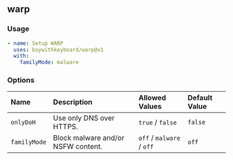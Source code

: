 ## warp

### Usage

```yaml
- name: Setup WARP
  uses: boywithkeyboard/warp@v1
  with:
    familyMode: malware
```

### Options

| Name | Description | Allowed Values | Default Value |
| :--- | :--- | :--- | :--- |
| `onlyDoH` | Use only DNS over HTTPS. | `true` / `false` | `false` |
| `familyMode` | Block malware and/or NSFW content. | `off` / `malware` / `off` | `off` |

